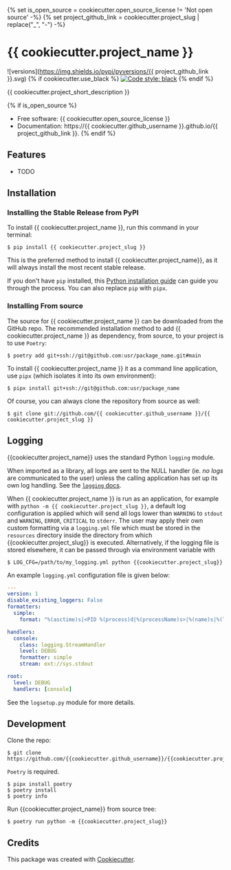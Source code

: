 {% set is_open_source = cookiecutter.open_source_license != 'Not open source' -%}
{% set project_github_link = cookiecutter.project_slug | replace("_", "-") -%}
# {{ cookiecutter.project_name }}

![versions](https://img.shields.io/pypi/pyversions/{{ project_github_link }}.svg)
{% if cookiecutter.use_black %}
[![Code style: black](https://img.shields.io/badge/code%20style-black-000000.svg)](https://github.com/psf/black)
{% endif %}

{{ cookiecutter.project_short_description }}

{% if is_open_source %}
- Free software: {{ cookiecutter.open_source_license }}
- Documentation: https://{{ cookiecutter.github_username }}.github.io/{{ project_github_link }}.
{% endif %}

## Features

* TODO

## Installation
### Installing the Stable Release from PyPI

To install {{ cookiecutter.project_name }}, run this command in your terminal:

``` console
$ pip install {{ cookiecutter.project_slug }}
```

This is the preferred method to install {{ cookiecutter.project_name}}, as it will always install the most recent stable release.

If you don't have `pip` installed, this [Python installation guide][] can guide you through the process. You can also replace `pip` with `pipx`.


### Installing From source

The source for {{ cookiecutter.project_name }} can be downloaded from the GitHub repo. The recommended installation method to add {{ cookiecutter.project_name }} as dependency, from source, to your project is to use `Poetry`: 

``` shell
$ poetry add git+ssh://git@github.com:usr/package_name.git#main
```

To install {{ cookiecutter.project_name }} it as a command line application, use `pipx` (which isolates it into its own environment):

```shell
$ pipx install git+ssh://git@github.com:usr/package_name
```

Of course, you can always clone the repository from source as well:

``` console
$ git clone git://github.com/{{ cookiecutter.github_username }}/{{ cookiecutter.project_slug }}
```


## Logging
{{cookiecutter.project_name}} uses the standard Python `logging` module.

When imported as a library, all logs are sent to the NULL handler (ie. *no logs* are communicated to the user) unless the calling application has set up its own log handling. See the [`logging` docs](https://docs.python.org/3/howto/logging.html#configuring-logging-for-a-library).


When {{ cookiecutter.project_name }} is run as an application, for example with `python -m {{ cookiecutter.project_slug }}`, a default log configuration is applied which will send all logs lower than `WARNING` to `stdout` and `WARNING`, `ERROR`, `CRITICAL` to `stderr`. The user may apply their own custom formatting via a `logging.yml` file which must be stored in the `resources` directory inside the directory from which {{cookiecutter.project_slug}} is executed. Alternatively, if the logging file is stored elsewhere, it can be passed through via environment variable with

```shell
$ LOG_CFG=/path/to/my_logging.yml python {{cookiecutter.project_slug}}
```

An example `logging.yml` configuration file is given below:

```yaml
---
version: 1
disable_existing_loggers: False
formatters:
  simple:
    format: "%(asctime)s|<PID %(process)d|%(processName)s>|%(name)s|%(levelname)s|%(message)s"

handlers:
  console:
    class: logging.StreamHandler
    level: DEBUG
    formatter: simple
    stream: ext://sys.stdout

root:
  level: DEBUG
  handlers: [console]
```

See the `logsetup.py` module for more details.


## Development

Clone the repo:

```shell
$ git clone https://github.com/{{cookiecutter.github_username}}/{{cookiecutter.project_slug}}
```

`Poetry` is required. 

```shell
$ pipx install poetry
$ poetry install
$ poetry info
```

Run {{cookiecutter.project_name}} from source tree:

```shell
$ poetry run python -m {{cookiecutter.project_slug}}
```

## Credits

This package was created with [Cookiecutter](https://github.com/audreyr/cookiecutter).

[pip]: https://pip.pypa.io
[Python installation guide]: http://docs.python-guide.org/en/latest/starting/installation/
